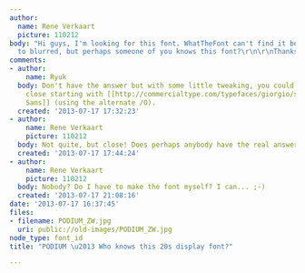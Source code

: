 ```yaml
---
author:
  name: Rene Verkaart
  picture: 110212
body: "Hi guys, I'm looking for this font. WhatTheFont can't find it because it's
  to blurred, but perhaps someone of you knows this font?\r\n\r\nThanks in advance!\r\n\r\nCheers,\r\n\xAEene"
comments:
- author:
    name: Ryuk
  body: Don't have the answer but with some little tweaking, you could get pretty
    close starting with [[http://commercialtype.com/typefaces/giorgio/sans|Giorgio
    Sans]] (using the alternate /O).
  created: '2013-07-17 17:32:23'
- author:
    name: Rene Verkaart
    picture: 110212
  body: Not quite, but close! Does perhaps anybody have the real answer? ;-)
  created: '2013-07-17 17:44:24'
- author:
    name: Rene Verkaart
    picture: 110212
  body: Nobody? Do I have to make the font myself? I can... ;-)
  created: '2013-07-17 21:08:16'
date: '2013-07-17 16:37:45'
files:
- filename: PODIUM_ZW.jpg
  uri: public://old-images/PODIUM_ZW.jpg
node_type: font_id
title: "PODIUM \u2013 Who knows this 20s display font?"

---
```

